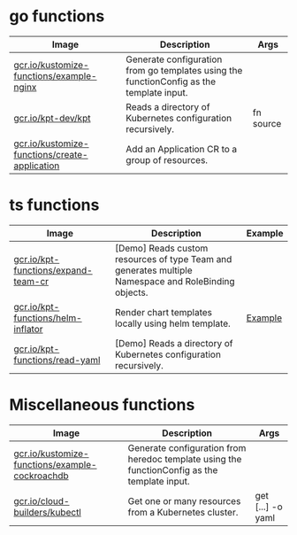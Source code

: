 # go functions

| Image | Description | Args |
| ----- | ----------- | ---- |
| [gcr.io/kustomize-functions/example-nginx](https://github.com/kubernetes-sigs/kustomize/blob/master/functions/examples/template-go-nginx/image/main.go) | Generate configuration from go templates using the functionConfig as the template input. |
| [gcr.io/kpt-dev/kpt](https://github.com/kubernetes-sigs/kustomize/blob/master/cmd/config/internal/commands/source.go) | Reads a directory of Kubernetes configuration recursively. | fn source
| [gcr.io/kustomize-functions/create-application](https://github.com/kubernetes-sigs/kustomize/blob/master/functions/examples/application-cr/image/main.go) | Add an Application CR to a group of resources. |

# ts functions

| Image | Description | Example 
| ----- | ----------- | ------- 
| [gcr.io/kpt-functions/expand-team-cr](https://github.com/GoogleContainerTools/kpt-functions-sdk/blob/master/ts/demo-functions/src/expand_team_cr.ts) |  [Demo] Reads custom resources of type Team and generates multiple Namespace and RoleBinding objects.  | 
| [gcr.io/kpt-functions/helm-inflator](https://github.com/GoogleContainerTools/kpt-functions-catalog/blob/master/functions/ts/helm-inflator/src/helm_inflator.ts) | Render chart templates locally using helm template. | [Example](https://github.com/GoogleContainerTools/kpt-functions-catalog/tree/master/examples/helm-inflator/) 
| [gcr.io/kpt-functions/read-yaml](https://github.com/GoogleContainerTools/kpt-functions-sdk/blob/master/ts/demo-functions/src/read_yaml.ts) | [Demo] Reads a directory of Kubernetes configuration recursively. | 

# Miscellaneous functions

| Image | Description | Args |
| ----- | ----------- | ---- |
| [gcr.io/kustomize-functions/example-cockroachdb](https://github.com/kubernetes-sigs/kustomize/blob/master/functions/examples/template-heredoc-cockroachdb/image/cockroachdb-template.sh) | Generate configuration from heredoc template using the functionConfig as the template input. |
| [gcr.io/cloud-builders/kubectl](https://github.com/GoogleCloudPlatform/cloud-builders/blob/master/kubectl/Dockerfile) | Get one or many resources from a Kubernetes cluster. | get [...] -o yaml 